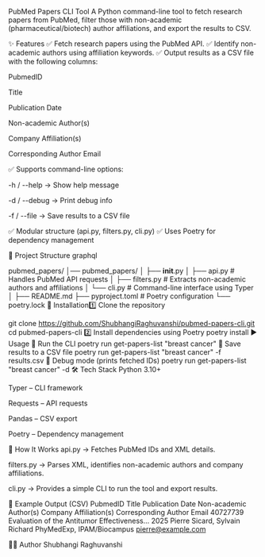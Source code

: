 PubMed Papers CLI Tool
A Python command-line tool to fetch research papers from PubMed, filter those with non-academic (pharmaceutical/biotech) author affiliations, and export the results to CSV.

✨ Features
✅ Fetch research papers using the PubMed API.
✅ Identify non-academic authors using affiliation keywords.
✅ Output results as a CSV file with the following columns:

PubmedID

Title

Publication Date

Non-academic Author(s)

Company Affiliation(s)

Corresponding Author Email

✅ Supports command-line options:

-h / --help → Show help message

-d / --debug → Print debug info

-f / --file → Save results to a CSV file

✅ Modular structure (api.py, filters.py, cli.py)
✅ Uses Poetry for dependency management

📂 Project Structure
graphql

pubmed_papers/
│── pubmed_papers/
│   ├── __init__.py
│   ├── api.py        # Handles PubMed API requests
│   ├── filters.py    # Extracts non-academic authors and affiliations
│   └── cli.py        # Command-line interface using Typer
│
├── README.md
├── pyproject.toml     # Poetry configuration
└── poetry.lock
🔧 Installation1️⃣ Clone the repository

git clone https://github.com/ShubhangiRaghuvanshi/pubmed-papers-cli.git
cd pubmed-papers-cli
2️⃣ Install dependencies using Poetry
poetry install
▶️ Usage
📌 Run the CLI
poetry run get-papers-list "breast cancer"
📌 Save results to a CSV file
poetry run get-papers-list "breast cancer" -f results.csv
📌 Debug mode (prints fetched IDs)
poetry run get-papers-list "breast cancer" -d
🛠 Tech Stack
Python 3.10+

Typer – CLI framework

Requests – API requests

Pandas – CSV export

Poetry – Dependency management

📜 How It Works
api.py → Fetches PubMed IDs and XML details.

filters.py → Parses XML, identifies non-academic authors and company affiliations.

cli.py → Provides a simple CLI to run the tool and export results.

📌 Example Output (CSV)
PubmedID	Title	Publication Date	Non-academic Author(s)	Company Affiliation(s)	Corresponding Author Email
40727739	Evaluation of the Antitumor Effectiveness...	2025	Pierre Sicard, Sylvain Richard	PhyMedExp, IPAM/Biocampus	pierre@example.com

👨‍💻 Author
Shubhangi Raghuvanshi
